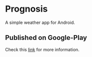 # Prognosis

A simple weather app for Android. 

## Published on Google-Play
Check this [link](https://play.google.com/store/apps/details?id=gr.kalymnos.sk3m3l10.prognosis) for more information.
